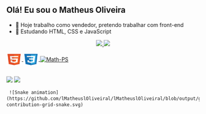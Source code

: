 ## Olá! Eu sou o Matheus Oliveira

- 🔭 Hoje trabalho como vendedor, pretendo trabalhar com front-end
- 🌱 Estudando HTML, CSS e JavaScript

<div align="center">
  <a href="https://github.com/lMatheuslOliveiral">
  <img height="180em" src="https://github-readme-stats.vercel.app/api?username=lMatheuslOliveiral&show_icons=true&theme=dracula&include_all_commits=true&count_private=true"/>
  <img height="180em" src="https://github-readme-stats.vercel.app/api/top-langs/?username=lMatheuslOliveiral&layout=compact&langs_count=7&theme=dracula"/>
</div>
<!-- Imagens dos programas-->
  <div style="display: inline_block"><br>
  <img align="center" alt="Math-HTML" height="30" width="40" src="https://raw.githubusercontent.com/devicons/devicon/master/icons/html5/html5-original.svg">
  <img align="center" alt="Math-CSS" height="30" width="40" src="https://raw.githubusercontent.com/devicons/devicon/master/icons/css3/css3-original.svg">
  <img align="center" alt="Math-PS" height="30" width="40" src="https://cdn.jsdelivr.net/gh/devicons/devicon/icons/photoshop/photoshop-plain.svg">
</div>
  
  ##
  
  <div>
  <a href="https://www.instagram.com/matheuzob/" target="_blank"><img src="https://img.shields.io/badge/-Instagram-%23E4405F?style=for-the-badge&logo=instagram&logoColor=white" target="_blank"></a>
  <a href = "mailto:matheuzoliveirabatista@gmail.com" target="_blank"><img src="https://img.shields.io/badge/-Gmail-%23333?style=for-the-badge&logo=gmail&logoColor=white" target="_blank"></a>
  
     ![Snake animation](https://github.com/lMatheuslOliveiral/lMatheuslOliveiral/blob/output/github-contribution-grid-snake.svg)
  
  </div>
  
